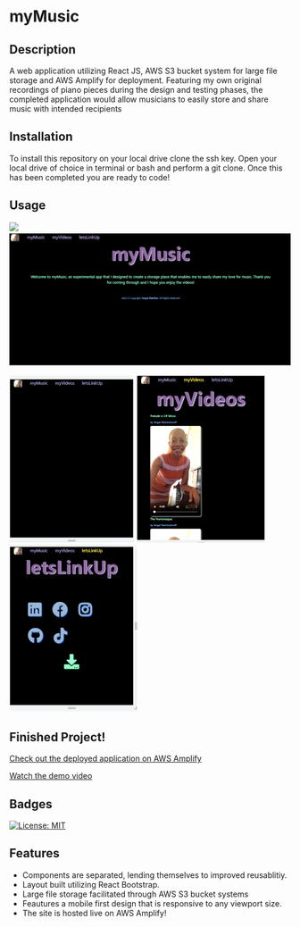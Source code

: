 # myMusic

## Description
A web application utilizing React JS, AWS S3 bucket system for large file storage and AWS Amplify for deployment. Featuring my own original recordings of piano pieces during the design and testing phases, the completed application would allow musicians to easily store and share music with intended recipients

## Installation
To install this repository on your local drive clone the ssh key. Open your local drive of choice in terminal or bash and perform a git clone. Once this has been completed you are ready to code!

## Usage

<img src="src\images\myMusicDemo.gif" >

<img src="src\images\Screenshot.png" >

<img src="src\images\Screenshot1.png" > <img src="src\images\Screenshot2.png" > <img src="src\images\Screenshot3.png" >

## Finished Project!
[Check out the deployed application on AWS Amplify](https://main.d3oxu15funiko7.amplifyapp.com/) 

[Watch the demo video](https://drive.google.com/file/d/1gmLSZ4yUJZg_JuYu8XW8duUMwr-mgx0x/view?usp=sharing)

## Badges
[![License: MIT](https://img.shields.io/badge/License-MIT-yellow.svg)](https://opensource.org/licenses/MIT)

## Features
* Components are separated, lending themselves to improved reusablitiy.
* Layout built utilizing React Bootstrap.
* Large file storage facilitated through AWS S3 bucket systems
* Feautures a mobile first design that is responsive to any viewport size.
* The site is hosted live on AWS Amplify!